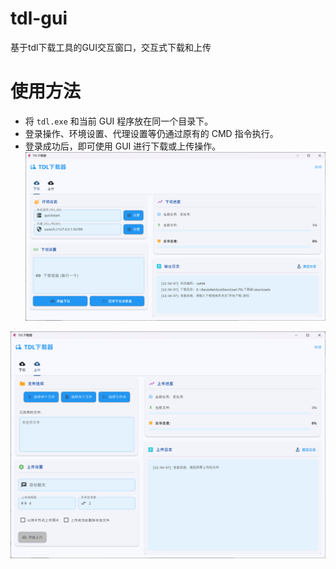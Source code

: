 # tdl-gui
基于tdl下载工具的GUI交互窗口，交互式下载和上传
# 使用方法

- 将 `tdl.exe` 和当前 GUI 程序放在同一个目录下。
- 登录操作、环境设置、代理设置等仍通过原有的 CMD 指令执行。
- 登录成功后，即可使用 GUI 进行下载或上传操作。
![alt text](image.png)

![alt text](image-1.png)